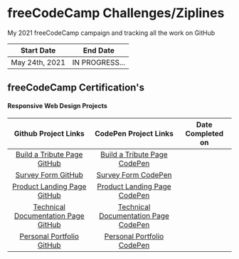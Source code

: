 # freeCodeCamp Challenges/Ziplines

My 2021 freeCodeCamp campaign and tracking all the work on GitHub

|   Start Date   |    End Date    |
| :------------: | :------------: |
| May 24th, 2021 | IN PROGRESS... |

## freeCodeCamp Certification's

#### Responsive Web Design Projects

|          Github Project Links           |                             CodePen Project Links                              | Date Completed on |
| :-------------------------------------: | :----------------------------------------------------------------------------: | :---------------: |
|     [Build a Tribute Page GitHub]()     | [Build a Tribute Page CodePen](https://codepen.io/IAmAlexJohnson/full/dyvRWmR) |                   |
|         [Survey Form GitHub]()          |                            [Survey Form CodePen]()                             |                   |
|     [Product Landing Page GitHub]()     |                        [Product Landing Page CodePen]()                        |                   |
| [Technical Documentation Page GitHub]() |                    [Technical Documentation Page CodePen]()                    |                   |
|      [Personal Portfolio GitHub]()      |                         [Personal Portfolio CodePen]()                         |                   |
